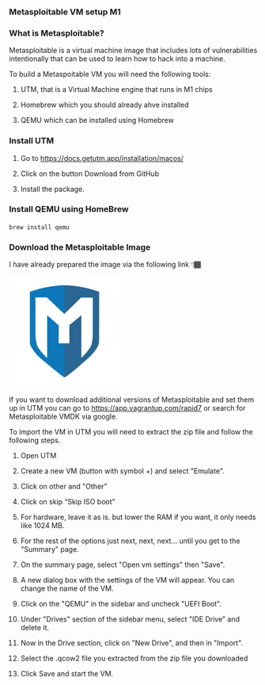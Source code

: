 ### Metasploitable VM setup M1


### What is Metasploitable?

Metasploitable  is a virtual machine image that includes lots of vulnerabilities intentionally that can be used to learn how to hack into a machine.

To build a Metaspoitable VM you will need the following tools:

1. UTM, that is a Virtual Machine engine that runs in M1 chips

2. Homebrew which you should already ahve installed

3. QEMU which can be installed using Homebrew


### Install UTM

1. Go to https://docs.getutm.app/installation/macos/

2. Click on the button Download from GitHub

3. Install the package.

### Install QEMU using HomeBrew

`brew install qemu`

### Download the Metasploitable Image
I have already prepared the image via the following link 👇🏾

[![Metasploitable Image](metasploitable.png)](https://drive.google.com/file/d/1do0boGVTQmc1SGWFrxyxsGMSh4v9PoUk/view?usp=sharing)

If you want to download additional versions of Metasploitable and set them up in UTM you can go to https://app.vagrantup.com/rapid7 or search for Metasploitable VMDK via google.

To import the VM in UTM you will need to extract the zip file and follow the following steps.

1. Open UTM

2. Create a new VM (button with symbol +) and select "Emulate".

3. Click on other and "Other”

4. Click on skip “Skip ISO boot”

5. For hardware, leave it as is. but lower the RAM if you want, it only needs like 1024 MB.

6. For the rest of the options just next, next, next... until you get to the "Summary" page.

7. On the summary page, select "Open vm settings" then "Save".

8. A new dialog box with the settings of the VM will appear. You can change the name of the VM.

9. Click on the "QEMU" in the sidebar and uncheck "UEFI Boot".

10. Under "Drives" section of the sidebar menu, select "IDE Drive" and delete it.

11. Now in the Drive section, click on "New Drive", and then in "Import".

12. Select the .qcow2 file you extracted from the zip file you downloaded

13. Click Save and start the VM.

